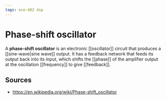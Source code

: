 ```yaml
---
tags: ece-402 dsp
---
```


# Phase-shift oscillator

A **phase-shift oscillator** is an electronic [[oscillator]] circuit that produces a [[sine-wave|sine wave]] output. It has a feedback network that feeds its output back into its input, which shifts the [[phase]] of the amplifier output at the oscillation [[frequency]] to give [[feedback]].

## Sources

- <https://en.wikipedia.org/wiki/Phase-shift_oscillator>
